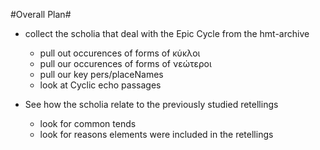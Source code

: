 #Overall Plan#

- collect the scholia that deal with the Epic Cycle from the hmt-archive
     - pull out occurences of forms of κύκλοι
     - pull our occurences of forms of νεώτεροι 
     - pull our key pers/placeNames
     - look at Cyclic echo passages

- See how the scholia relate to the previously studied retellings
     - look for common tends
     - look for reasons elements were included in the retellings
